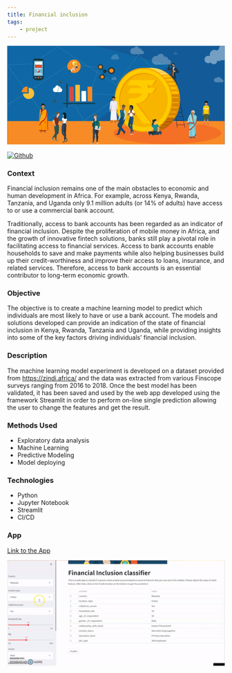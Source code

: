 ```yaml
---
title: Financial inclusion
tags:
    - project
---
```


![Cover](../img/fin_incl.png)

[![Github](https://img.shields.io/badge/GitHub-181717.svg?style=for-the-badge&logo=GitHub&logoColor=white)](https://github.com/airaghidavide/financial-inclusion-app)

### Context
Financial inclusion remains one of the main obstacles to economic and human development in Africa. For example, across Kenya, Rwanda, Tanzania, and Uganda only 9.1 million adults (or 14% of adults) have access to or use a commercial bank account.

Traditionally, access to bank accounts has been regarded as an indicator of financial inclusion. Despite the proliferation of mobile money in Africa, and the growth of innovative fintech solutions, banks still play a pivotal role in facilitating access to financial services. Access to bank accounts enable households to save and make payments while also helping businesses build up their credit-worthiness and improve their access to loans, insurance, and related services. Therefore, access to bank accounts is an essential contributor to long-term economic growth.

### Objective
The objective is to create a machine learning model to predict which individuals are most likely to have or use a bank account. The models and solutions developed can provide an indication of the state of financial inclusion in Kenya, Rwanda, Tanzania and Uganda, while providing insights into some of the key factors driving individuals’ financial inclusion.

### Description
The machine learning model experiment is developed on a dataset provided from https://zindi.africa/ and the data was extracted from various Finscope surveys ranging from 2016 to 2018.
Once the best model has been validated, it has been saved and used by the web app developed using the framework Streamlit in order to perform on-line single prediction allowing the user to change the features and get the result.

### Methods Used

* Exploratory data analysis
* Machine Learning
* Predictive Modeling
* Model deploying

### Technologies

* Python
* Jupyter Notebook
* Streamlit
* CI/CD

### App

[Link to the App](https://share.streamlit.io/airaghidavide/financial_inclusion-app/main/financial_inclusion_app.py)

![App](../img/app_inclusion.gif)
